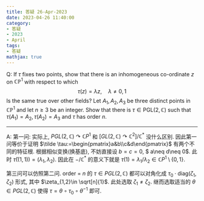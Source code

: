 ```yaml
---
title: 答疑 26-Apr-2023
date: 2023-04-26 11:40:00
category: 
- 答疑
- 2023
- April
tags: 
- 答疑
mathjax: true
---
```


Q: If $\tau$ fixes two points, show that there is an inhomogeneous co-ordinate $z$ on $\mathbb{C P}^1$ with respect to which
$$
\tau(z)=\lambda z, \quad \lambda \neq 0,1
$$
Is the same true over other fields?
Let $A_1, A_2, A_3$ be three distinct points in $\mathbb{C P}^1$ and let $n \geqslant 3$ be an integer. Show that there is $\tau \in \mathrm{PGL}(2, \mathbb{C})$ such that $\tau\left(A_1\right)=A_2, \tau\left(A_2\right)=A_3$ and $\tau$ has order $n$.

***

A: 第一问: 实际上, $PGL(2,\mathbb C)\curvearrowright \mathbb CP^1$ 和 $[GL(2,\mathbb C)\curvearrowright \mathbb C^2]/\mathbb C^\ast$ 没什么区别. 因此第一问等价于证明 $\tilde \tau:=\begin{pmatrix}a&b\\c&d\end{pmatrix}$ 有两个不同的特征根. 根据相似变换(换基底), 不妨直接设 $b=c=0$, $ a\neq d\neq 0$. 此时 $\tilde \tau ((1,1))=(\lambda_1,\lambda_2)$. 因此在 $-/\mathbb C^\ast$ 的意义下就是 $\tau(1)=\lambda_1/\lambda_2\in \mathbb CP^1\setminus\{0,1\}$.

第三问可以仿照第二问. order = $n$ 的 $\tau\in PGL(2,\mathbb C)$ 都可以对角化成 $\tau_0\cdot \mathrm{diag}(\zeta_1,\zeta_2)$ 形式, 其中 $\zeta_{1,2}\in \sqrt[n]{1}$. 此处选取 $\zeta_1\neq \zeta_2$. 继而选取适当的 $\theta\in PGL(2,\mathbb C)$ 使得 $\tau=\theta\circ \tau_0\circ \theta^{-1}$ 即可.


